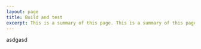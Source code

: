 ```yaml
---
layout: page
title: Build and test
excerpt: This is a summary of this page. This is a summary of this page. This is a summary of this page
---
```


asdgasd